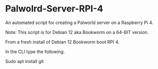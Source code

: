 # Palwolrd-Server-RPI-4
An automated script for creating a Palworld server on a Raspberry Pi 4.

Note: This script is for Debian 12 aka Bookworm on a 64-BIT version.


From a fresh install of Debian 12 Bookworm boot RPI 4.

In the CLI type the following.

Sudo apt install git
